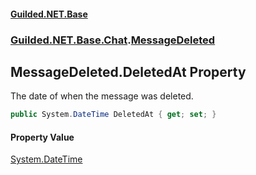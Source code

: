 
#### [Guilded.NET.Base](index 'index')
### [Guilded.NET.Base.Chat](index#Guilded_NET_Base_Chat 'Guilded.NET.Base.Chat').[MessageDeleted](MessageDeleted 'Guilded.NET.Base.Chat.MessageDeleted')
## MessageDeleted.DeletedAt Property
The date of when the message was deleted.  
```csharp
public System.DateTime DeletedAt { get; set; }
```

#### Property Value
[System.DateTime](https://docs.microsoft.com/en-us/dotnet/api/System.DateTime 'System.DateTime')
